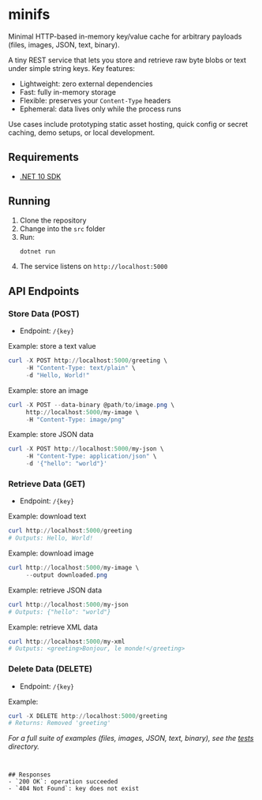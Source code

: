 # minifs
Minimal HTTP-based in-memory key/value cache for arbitrary payloads (files, images, JSON, text, binary).

A tiny REST service that lets you store and retrieve raw byte blobs or text under simple string keys. Key features:
- Lightweight: zero external dependencies
- Fast: fully in-memory storage
- Flexible: preserves your `Content-Type` headers
- Ephemeral: data lives only while the process runs

Use cases include prototyping static asset hosting, quick config or secret caching, demo setups, or local development.

## Requirements
- [.NET 10 SDK](https://dotnet.microsoft.com/download)

## Running
1. Clone the repository
2. Change into the `src` folder
3. Run:
   ```powershell
   dotnet run
   ```
4. The service listens on `http://localhost:5000`

## API Endpoints

### Store Data (POST)
- Endpoint: `/{key}`

Example: store a text value
```powershell
curl -X POST http://localhost:5000/greeting \
     -H "Content-Type: text/plain" \
     -d "Hello, World!"
```

Example: store an image
```powershell
curl -X POST --data-binary @path/to/image.png \
     http://localhost:5000/my-image \
     -H "Content-Type: image/png"
```

Example: store JSON data
```powershell
curl -X POST http://localhost:5000/my-json \
     -H "Content-Type: application/json" \
     -d '{"hello": "world"}'
```


### Retrieve Data (GET)
- Endpoint: `/{key}`

Example: download text
```powershell
curl http://localhost:5000/greeting
# Outputs: Hello, World!
```

Example: download image
```powershell
curl http://localhost:5000/my-image \
     --output downloaded.png
```

Example: retrieve JSON data
```powershell
curl http://localhost:5000/my-json
# Outputs: {"hello": "world"}
```

Example: retrieve XML data
```powershell
curl http://localhost:5000/my-xml
# Outputs: <greeting>Bonjour, le monde!</greeting>
```

### Delete Data (DELETE)
- Endpoint: `/{key}`

Example:
```powershell
curl -X DELETE http://localhost:5000/greeting
# Returns: Removed 'greeting'
```
_For a full suite of examples (files, images, JSON, text, binary), see the [tests](./tests) directory._  
```


## Responses
- `200 OK`: operation succeeded
- `404 Not Found`: key does not exist

